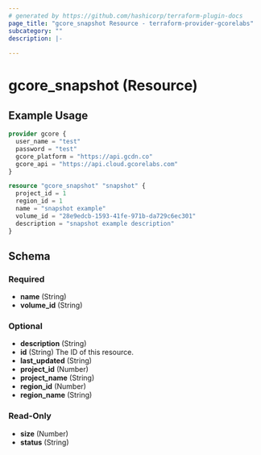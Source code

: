 ```yaml
---
# generated by https://github.com/hashicorp/terraform-plugin-docs
page_title: "gcore_snapshot Resource - terraform-provider-gcorelabs"
subcategory: ""
description: |-
  
---
```


# gcore_snapshot (Resource)



## Example Usage

```terraform
provider gcore {
  user_name = "test"
  password = "test"
  gcore_platform = "https://api.gcdn.co"
  gcore_api = "https://api.cloud.gcorelabs.com"
}

resource "gcore_snapshot" "snapshot" {
  project_id = 1
  region_id = 1
  name = "snapshot example"
  volume_id = "28e9edcb-1593-41fe-971b-da729c6ec301"
  description = "snapshot example description"
}
```

<!-- schema generated by tfplugindocs -->
## Schema

### Required

- **name** (String)
- **volume_id** (String)

### Optional

- **description** (String)
- **id** (String) The ID of this resource.
- **last_updated** (String)
- **project_id** (Number)
- **project_name** (String)
- **region_id** (Number)
- **region_name** (String)

### Read-Only

- **size** (Number)
- **status** (String)



